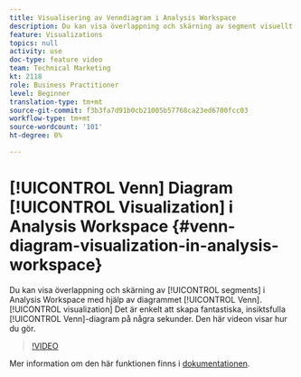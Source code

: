 ```yaml
---
title: Visualisering av Venndiagram i Analysis Workspace
description: Du kan visa överlappning och skärning av segment visuellt i Analysis Workspace med hjälp av Venndiagram. Det är enkelt att skapa fantastiska, insiktsfulla Venn-diagram på några sekunder. Den här videon visar hur du gör.
feature: Visualizations
topics: null
activity: use
doc-type: feature video
team: Technical Marketing
kt: 2118
role: Business Practitioner
level: Beginner
translation-type: tm+mt
source-git-commit: f3b3fa7d91b0cb21005b57768ca23ed6700fcc03
workflow-type: tm+mt
source-wordcount: '101'
ht-degree: 0%

---
```



# [!UICONTROL Venn] Diagram  [!UICONTROL Visualization] i Analysis Workspace  {#venn-diagram-visualization-in-analysis-workspace}

Du kan visa överlappning och skärning av [!UICONTROL segments] i Analysis Workspace med hjälp av diagrammet [!UICONTROL Venn]. [!UICONTROL visualization] Det är enkelt att skapa fantastiska, insiktsfulla [!UICONTROL Venn]-diagram på några sekunder. Den här videon visar hur du gör.

>[!VIDEO](https://video.tv.adobe.com/v/23987/?quality=12)

Mer information om den här funktionen finns i [dokumentationen](https://marketing.adobe.com/resources/help/en_US/analytics/analysis-workspace/venn.html).
